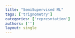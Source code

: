 ```yaml
---
title: "SemiSupervised ML"
tags: ['trignometry']
categories: ['represntation']
authors: ['']
layout: single
---
```

